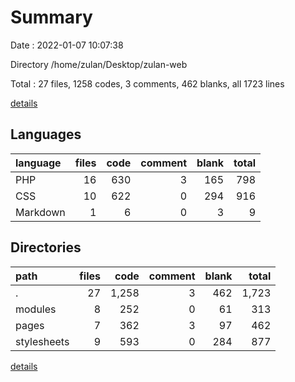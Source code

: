 # Summary

Date : 2022-01-07 10:07:38

Directory /home/zulan/Desktop/zulan-web

Total : 27 files,  1258 codes, 3 comments, 462 blanks, all 1723 lines

[details](details.md)

## Languages
| language | files | code | comment | blank | total |
| :--- | ---: | ---: | ---: | ---: | ---: |
| PHP | 16 | 630 | 3 | 165 | 798 |
| CSS | 10 | 622 | 0 | 294 | 916 |
| Markdown | 1 | 6 | 0 | 3 | 9 |

## Directories
| path | files | code | comment | blank | total |
| :--- | ---: | ---: | ---: | ---: | ---: |
| . | 27 | 1,258 | 3 | 462 | 1,723 |
| modules | 8 | 252 | 0 | 61 | 313 |
| pages | 7 | 362 | 3 | 97 | 462 |
| stylesheets | 9 | 593 | 0 | 284 | 877 |

[details](details.md)